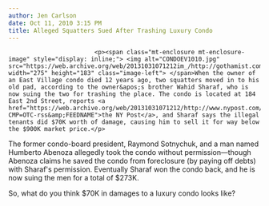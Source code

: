 ```yaml
---
author: Jen Carlson
date: Oct 11, 2010 3:15 PM
title: Alleged Squatters Sued After Trashing Luxury Condo
---
```



                            
                            
                            
                            <p><span class="mt-enclosure mt-enclosure-image" style="display: inline;"> <img alt="CONDOEV1010.jpg" src="https://web.archive.org/web/20131031071212im_/http://gothamist.com/attachments/arts_jen/CONDOEV1010.jpg" width="275" height="183" class="image-left"> </span>When the owner of an East Village condo died 12 years ago, two squatters moved in to his old pad, according to the owner&apos;s brother Wahid Sharaf, who is now suing the two for trashing the place. The condo is located at 184 East 2nd Street, reports <a href="https://web.archive.org/web/20131031071212/http://www.nypost.com/p/news/local/manhattan/year_squat_in_ny_pad_Uefw9DvFB7IXduUDxkGHOP?CMP=OTC-rss&amp;FEEDNAME">the NY Post</a>, and Sharaf says the illegal tenants did $70K worth of damage, causing him to sell it for way below the $900K market price.</p>

<p>The former condo-board president, Raymond Sotnychuk, and a man named Humberto Abenoza allegedly took the condo without permission&#x2014;though Abenoza claims he saved the condo from foreclosure (by paying off debts) with Sharaf&apos;s permission. Eventually Sharaf won the condo back, and he is now suing the men for a total of $273K.</p>

<p>So, what do you think $70K in damages to a luxury condo looks like?</p>
                            
                            
                            